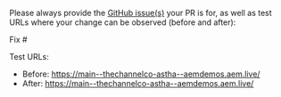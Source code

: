 Please always provide the [GitHub issue(s)](../issues) your PR is for, as well as test URLs where your change can be observed (before and after):

Fix #<gh-issue-id>

Test URLs:
- Before: https://main--thechannelco-astha--aemdemos.aem.live/
- After: https://main--thechannelco-astha--aemdemos.aem.live/
